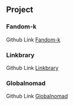 ## Project

### Fandom-k
Github Link
[Fandom-k](https://github.com/FandomKteam5/main)

### Linkbrary
Github Link
[Linkbrary](https://github.com/codeit-fe11-part3-team4/linkbrary)

### Globalnomad
Github Link
[Globalnomad](https://github.com/codeitFE11-part4-team2/globalnomad)

<!--
**Sookyeong02/Sookyeong02** is a ✨ _special_ ✨ repository because its `README.md` (this file) appears on your GitHub profile.

Here are some ideas to get you started:

- 🔭 I’m currently working on ...
- 🌱 I’m currently learning ...
- 👯 I’m looking to collaborate on ...
- 🤔 I’m looking for help with ...
- 💬 Ask me about ...
- 📫 How to reach me: ...
- 😄 Pronouns: ...
- ⚡ Fun fact: ...
-->
